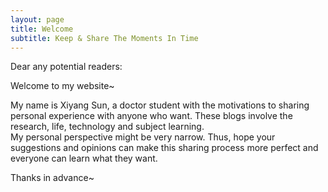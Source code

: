 ```yaml
---
layout: page
title: Welcome
subtitle: Keep & Share The Moments In Time
---
```


Dear any potential readers:

Welcome to my website~ 

My name is Xiyang Sun, a doctor student with the motivations to sharing personal experience with anyone who want. These blogs involve the research, life, technology and subject learning.  
My personal perspective might be very narrow. Thus, hope your suggestions and opinions can make this sharing process more perfect and everyone can learn what they want.

Thanks in advance~
